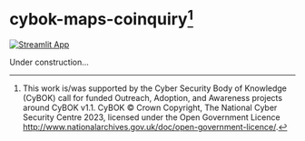 # cybok-maps-coinquiry[^1]

[![Streamlit App](https://static.streamlit.io/badges/streamlit_badge_black_white.svg)](https://cybok-maps-coinquiry.streamlit.app/)

Under construction...

[^1]: This work is/was supported by the Cyber Security Body of Knowledge (CyBOK) call for funded Outreach, Adoption, and Awareness projects around CyBOK v1.1. CyBOK © Crown Copyright, The National Cyber Security Centre 2023, licensed under the Open Government Licence http://www.nationalarchives.gov.uk/doc/open-government-licence/.
